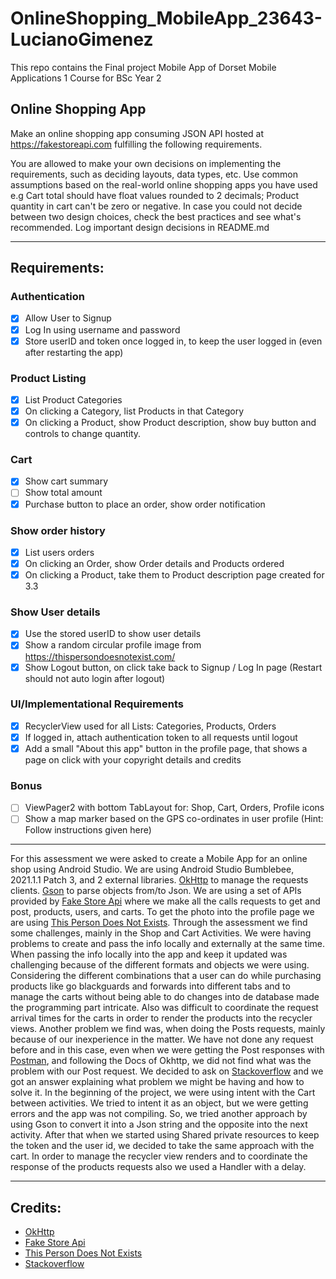 # OnlineShopping_MobileApp_23643-LucianoGimenez

This repo contains the Final project Mobile App of Dorset Mobile Applications 1 Course for BSc Year 2 

## Online Shopping App
Make an online shopping app consuming JSON API hosted at https://fakestoreapi.com fulfilling the following requirements. 

You are allowed to make your own decisions on implementing the requirements, such as deciding layouts, data types, etc. 
Use common assumptions based on the real-world online shopping apps you have used e.g Cart total should have float values rounded to 2 decimals; Product quantity in cart can't be zero or negative. 
In case you could not decide between two design choices, check the best practices and see what's recommended. 
Log important design decisions in README.md

___


## Requirements:
### Authentication
- [x] Allow User to Signup
- [x] Log In using username and password
- [x] Store userID and token once logged in, to keep the user logged in (even after restarting the app)
### Product Listing
- [x] List Product Categories
- [x] On clicking a Category, list Products in that Category
- [x] On clicking a Product, show Product description, show buy button and controls to change quantity.
### Cart
- [x] Show cart summary
- [ ] Show total amount
- [x] Purchase button to place an order, show order notification
### Show order history
- [x] List users orders
- [x] On clicking an Order, show Order details and Products ordered
- [x] On clicking a Product, take them to Product description page created for 3.3
### Show User details
- [x] Use the stored userID to show user details
- [x] Show a random circular profile image from https://thispersondoesnotexist.com/
- [x] Show Logout button, on click take back to Signup / Log In page (Restart should not auto login after logout)
### UI/Implementational Requirements
- [x] RecyclerView used for all Lists: Categories, Products, Orders
- [x] If logged in, attach authentication token to all requests until logout
- [x] Add a small "About this app" button in the profile page, that shows a page on click with your copyright details and credits
### Bonus
- [ ] ViewPager2 with bottom TabLayout for: Shop, Cart, Orders, Profile icons
- [ ] Show a map marker based on the GPS co-ordinates in user profile (Hint: Follow instructions given here)

___

For this assessment we were asked to create a Mobile App for an online shop using Android Studio. We are using Android Studio Bumblebee, 2021.1.1 Patch 3, and 2 external libraries. [OkHttp](https://square.github.io/okhttp/) to manage the requests clients. [Gson](https://github.com/google/gson) to parse objects from/to Json. We are using a set of APIs provided by [Fake Store Api](https://fakestoreapi.com) where we make all the calls requests to get and post, products, users, and carts. To get the photo into the profile page we are using [This Person Does Not Exists](https://thispersondoesnotexist.com/). Through the assessment we find some challenges, mainly in the Shop and Cart Activities. We were having problems to create and pass the info locally and externally at the same time. When passing the info locally into the app and keep it updated was challenging because of the different formats and objects we were using. Considering the different combinations that a user can do while purchasing products like go blackguards and forwards into different tabs and to manage the carts without being able to do changes into de database made the programming part intricate. Also was difficult to coordinate the request arrival times for the carts in order to render the products into the recycler views. Another problem we find was, when doing the Posts requests, mainly because of our inexperience in the matter. We have not done any request before and in this case, even when we were getting the Post responses with [Postman](https://www.postman.com/), and following the Docs of Okhttp, we did not find what was the problem with our Post request. We decided to ask on [Stackoverflow](https://stackoverflow.com/questions/72105615/error-java-net-sockettimeoutexception-timeout-in-kotlin) and we got an answer explaining what problem we might be having and how to solve it. In the beginning of the project, we were using intent with the Cart between activities. We tried to intent it as an object, but we were getting errors and the app was not compiling. So, we tried another approach by using Gson to convert it into a Json string and the opposite into the next activity. After that when we started using Shared private resources to keep the token and the user id, we decided to take the same approach with the cart. In order to manage the recycler view renders and to coordinate the response of the products requests also we used a Handler with a delay.

___

## Credits:
- [OkHttp](https://square.github.io/okhttp/)
- [Fake Store Api](https://fakestoreapi.com)
- [This Person Does Not Exists](https://thispersondoesnotexist.com/)
- [Stackoverflow](https://stackoverflow.com/questions/72105615/error-java-net-sockettimeoutexception-timeout-in-kotlin)




